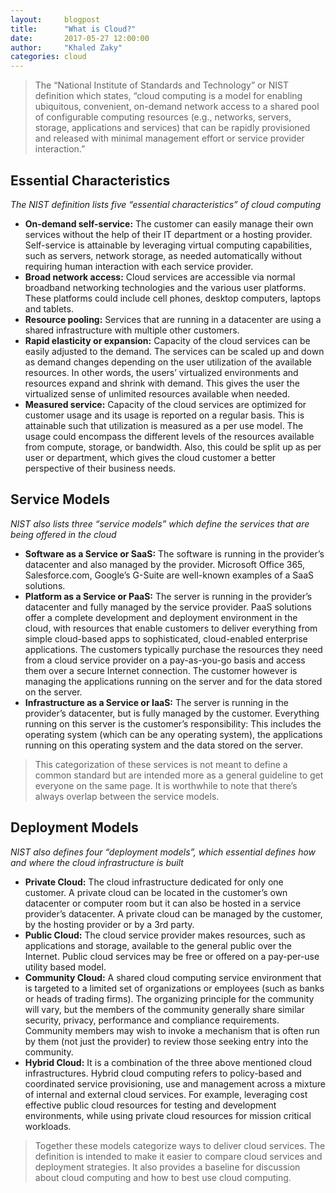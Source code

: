 ```yaml
---
layout:     blogpost
title:      "What is Cloud?"
date:       2017-05-27 12:00:00
author:     "Khaled Zaky"
categories: cloud
---
```


<blockquote>The “National Institute of Standards and Technology” or NIST definition which states, “cloud computing is a model for enabling ubiquitous, convenient, on-demand network access to a shared pool of configurable computing resources (e.g., networks, servers, storage, applications and services) that can be rapidly provisioned and released with minimal management effort or service provider interaction.”
</blockquote>

<h2 class="section-heading">Essential Characteristics</h2>
<p>
<em>The NIST definition lists five “essential characteristics” of cloud computing</em>
<ul>
<li><b>On-demand self-service:</b> The customer can easily manage their own services without the help of their IT department or a hosting provider. Self-service is attainable by leveraging virtual computing capabilities, such as servers, network storage, as needed automatically without requiring human interaction with each service provider. </li>
<li><b>Broad network access:</b> Cloud services are accessible via normal broadband networking technologies and the various user platforms. These platforms could include cell phones, desktop computers, laptops and tablets.</li>
<li><b>Resource pooling:</b> Services that are running in a datacenter are using a shared infrastructure with multiple other customers.</li>
<li><b>Rapid elasticity or expansion:</b> Capacity of the cloud services can be easily adjusted to the demand. The services can be scaled up and down as demand changes depending on the user utilization of the available resources. In other words, the users’ virtualized environments and resources expand and shrink with demand. This gives the user the virtualized sense of unlimited resources available when needed. </li>
<li><b>Measured service:</b> Capacity of the cloud services are optimized for customer usage and its usage is reported on a regular basis. This is attainable such that utilization is measured as a per use model. The usage could encompass the different levels of the resources available from compute, storage, or bandwidth. Also, this could be split up as per user or department, which gives the cloud customer a better perspective of their business needs.</li>
</ul></p>

<h2 class="section-heading">Service Models</h2>
<p><em>NIST also lists three “service models” which define the services that are being offered in the cloud</em>
<ul>
<li><b>Software as a Service or SaaS:</b> The software is running in the provider’s datacenter and also managed by the provider. Microsoft Office 365, Salesforce.com, Google’s G-Suite are well-known examples of a SaaS solutions.</li>
<li><b>Platform as a Service or PaaS:</b> The server is running in the provider’s datacenter and fully managed by the service provider. PaaS solutions offer a complete development and deployment environment in the cloud, with resources that enable customers to deliver everything from simple cloud-based apps to sophisticated, cloud-enabled enterprise applications. The customers typically purchase the resources they need from a cloud service provider on a pay-as-you-go basis and access them over a secure Internet connection. The customer however is managing the applications running on the server and for the data stored on the server.</li>
<li><b>Infrastructure as a Service or IaaS:</b> The server is running in the provider’s datacenter, but is fully managed by the customer. Everything running on this server is the customer’s responsibility: This includes the operating system (which can be any operating system), the applications running on this operating system and the data stored on the server.</li></ul>
</p>

<blockquote>This categorization of these services is not meant to define a common standard but are intended more as a general guideline to get everyone on the same page. It is worthwhile to note that there’s always overlap between the service models.
</blockquote>

<h2 class="section-heading">Deployment Models</h2>

<p>
<em>NIST also defines four “deployment models”, which essential defines how and where the cloud infrastructure is built</em>
<ul>
<li><b>Private Cloud:</b> The cloud infrastructure dedicated for only one customer. A private cloud can be located in the customer’s own datacenter or computer room but it can also be hosted in a service provider’s datacenter. A private cloud can be managed by the customer, by the hosting provider or by a 3rd party.</li>
<li><b>Public Cloud:</b> The cloud service provider makes resources, such as applications and storage, available to the general public over the Internet. Public cloud services may be free or offered on a pay-per-use utility based model.</li>
<li><b>Community Cloud:</b> A shared cloud computing service environment that is targeted to a limited set of organizations or employees (such as banks or heads of trading firms). The organizing principle for the community will vary, but the members of the community generally share similar security, privacy, performance and compliance requirements. Community members may wish to invoke a mechanism that is often run by them (not just the provider) to review those seeking entry into the community.</li>
<li><b>Hybrid Cloud:</b> It is a combination of the three above mentioned cloud infrastructures. Hybrid cloud computing refers to policy-based and coordinated service provisioning, use and management across a mixture of internal and external cloud services. For example, leveraging cost effective public cloud resources for testing and development environments, while using private cloud resources for mission critical workloads.</li></ul>
</p>

<blockquote>Together these models categorize ways to deliver cloud services. The definition is intended to make it easier to compare cloud services and deployment strategies. It also provides a baseline for discussion about cloud computing and how to best use cloud computing.
</blockquote>